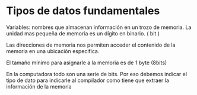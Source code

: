Tipos de datos fundamentales
===

Variables: nombres que almacenan información en un trozo de memoria.
La unidad mas pequeña de memoria es un dígito en binario. ( bit ) 

Las direcciones de memoria nos permiten acceder el contenido de la memoria en
una ubicación especifica.

El tamaño mínimo para asignarle a la memoria es de 1 byte (8bits)

En la computadora todo son una serie de bits. Por eso debemos indicar el tipo
de dato para indicarle al compilador como tiene que extraer la información de la
memoria

